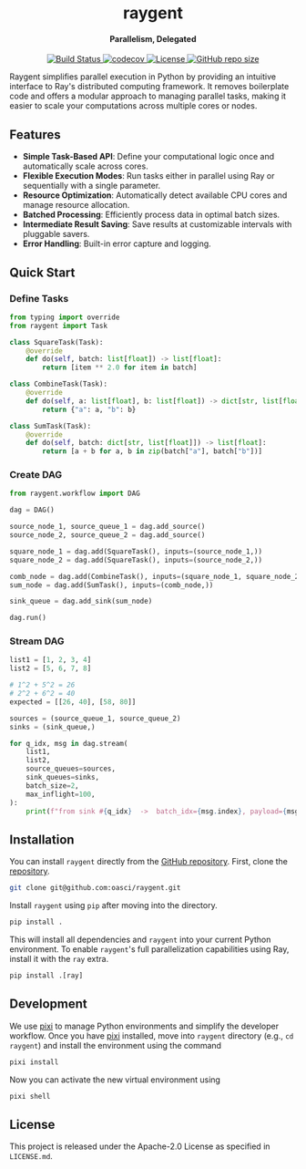 <h1 align="center">raygent</h1>

<h4 align="center">Parallelism, Delegated</h4>

<p align="center">
    <a href="https://github.com/oasci/raygent/actions/workflows/tests.yml">
        <img src="https://github.com/oasci/raygent/actions/workflows/tests.yml/badge.svg" alt="Build Status ">
    </a>
    <!-- <img alt="PyPI - Python Version" src="https://img.shields.io/pypi/pyversions/raygent"> -->
    <a href="https://codecov.io/gh/oasci/raygent">
        <img src="https://codecov.io/gh/oasci/raygent/branch/main/graph/badge.svg" alt="codecov">
    </a>
    <!-- <a href="https://github.com/oasci/raygent/releases">
        <img src="https://img.shields.io/github/v/release/oasci/raygent" alt="GitHub release (latest by date)">
    </a> -->
    <a href="https://github.com/oasci/raygent/blob/main/LICENSE" target="_blank">
        <img src="https://img.shields.io/github/license/oasci/raygent" alt="License">
    </a>
    <a href="https://github.com/oasci/raygent/" target="_blank">
        <img src="https://img.shields.io/github/repo-size/oasci/raygent" alt="GitHub repo size">
    </a>
</p>

Raygent simplifies parallel execution in Python by providing an intuitive interface to Ray's distributed computing framework.
It removes boilerplate code and offers a modular approach to managing parallel tasks, making it easier to scale your computations across multiple cores or nodes.

## Features

-   **Simple Task-Based API**: Define your computational logic once and automatically scale across cores.
-   **Flexible Execution Modes**: Run tasks either in parallel using Ray or sequentially with a single parameter.
-   **Resource Optimization**: Automatically detect available CPU cores and manage resource allocation.
-   **Batched Processing**: Efficiently process data in optimal batch sizes.
-   **Intermediate Result Saving**: Save results at customizable intervals with pluggable savers.
-   **Error Handling**: Built-in error capture and logging.

## Quick Start

### Define Tasks

```python
from typing import override
from raygent import Task

class SquareTask(Task):
    @override
    def do(self, batch: list[float]) -> list[float]:
        return [item ** 2.0 for item in batch]

class CombineTask(Task):
    @override
    def do(self, a: list[float], b: list[float]) -> dict[str, list[float]]:
        return {"a": a, "b": b}

class SumTask(Task):
    @override
    def do(self, batch: dict[str, list[float]]) -> list[float]:
        return [a + b for a, b in zip(batch["a"], batch["b"])]
```

### Create DAG

```python
from raygent.workflow import DAG

dag = DAG()

source_node_1, source_queue_1 = dag.add_source()
source_node_2, source_queue_2 = dag.add_source()

square_node_1 = dag.add(SquareTask(), inputs=(source_node_1,))
square_node_2 = dag.add(SquareTask(), inputs=(source_node_2,))

comb_node = dag.add(CombineTask(), inputs=(square_node_1, square_node_2))
sum_node = dag.add(SumTask(), inputs=(comb_node,))

sink_queue = dag.add_sink(sum_node)

dag.run()
```

### Stream DAG

```python
list1 = [1, 2, 3, 4]
list2 = [5, 6, 7, 8]

# 1^2 + 5^2 = 26
# 2^2 + 6^2 = 40
expected = [[26, 40], [58, 80]]

sources = (source_queue_1, source_queue_2)
sinks = (sink_queue,)

for q_idx, msg in dag.stream(
    list1,
    list2,
    source_queues=sources,
    sink_queues=sinks,
    batch_size=2,
    max_inflight=100,
):
    print(f"from sink #{q_idx}  ->  batch_idx={msg.index}, payload={msg.payload}")
```

## Installation

You can install `raygent` directly from the [GitHub repository](https://github.com/oasci/raygent).
First, clone the [repository](https://github.com/oasci/raygent).

```bash
git clone git@github.com:oasci/raygent.git
```

Install `raygent` using `pip` after moving into the directory.

```sh
pip install .
```

This will install all dependencies and `raygent` into your current Python environment.
To enable `raygent`'s full parallelization capabilities using Ray, install it with the `ray` extra.

```python
pip install .[ray]
```

## Development

We use [pixi](https://pixi.sh/latest/) to manage Python environments and simplify the developer workflow.
Once you have [pixi](https://pixi.sh/latest/) installed, move into `raygent` directory (e.g., `cd raygent`) and install the  environment using the command

```bash
pixi install
```

Now you can activate the new virtual environment using

```sh
pixi shell
```

## License

This project is released under the Apache-2.0 License as specified in `LICENSE.md`.
